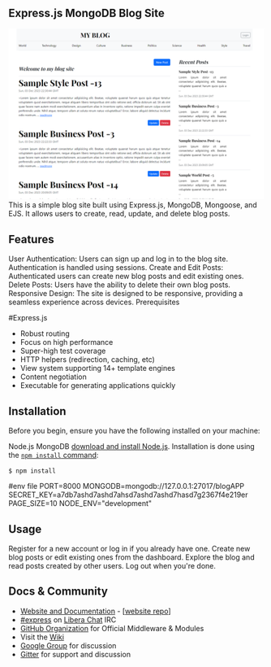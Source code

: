 ## Express.js MongoDB Blog Site

![alt mainpage](public/assets/images/blogApp.png)
This is a simple blog site built using Express.js, MongoDB, Mongoose, and EJS. It allows users to create, read, update, and delete blog posts.

## Features

User Authentication: Users can sign up and log in to the blog site. Authentication is handled using sessions.
Create and Edit Posts: Authenticated users can create new blog posts and edit existing ones.
Delete Posts: Users have the ability to delete their own blog posts.
Responsive Design: The site is designed to be responsive, providing a seamless experience across devices.
Prerequisites

#Express.js

- Robust routing
- Focus on high performance
- Super-high test coverage
- HTTP helpers (redirection, caching, etc)
- View system supporting 14+ template engines
- Content negotiation
- Executable for generating applications quickly

## Installation

Before you begin, ensure you have the following installed on your machine:

Node.js
MongoDB
[download and install Node.js](https://nodejs.org/en/download/).
Installation is done using the
[`npm install` command](https://docs.npmjs.com/getting-started/installing-npm-packages-locally):

```console
$ npm install
```

#env file
PORT=8000
MONGODB=mongodb://127.0.0.1:27017/blogAPP
SECRET_KEY=a7db7ashd7ashd7ahsd7ashd7ashd7hasd7g2367f4e219er
PAGE_SIZE=10
NODE_ENV="development"

## Usage

Register for a new account or log in if you already have one.
Create new blog posts or edit existing ones from the dashboard.
Explore the blog and read posts created by other users.
Log out when you're done.

## Docs & Community

- [Website and Documentation](http://expressjs.com/) - [[website repo](https://github.com/expressjs/expressjs.com)]
- [#express](https://web.libera.chat/#express) on [Libera Chat](https://libera.chat) IRC
- [GitHub Organization](https://github.com/expressjs) for Official Middleware & Modules
- Visit the [Wiki](https://github.com/expressjs/express/wiki)
- [Google Group](https://groups.google.com/group/express-js) for discussion
- [Gitter](https://gitter.im/expressjs/express) for support and discussion
